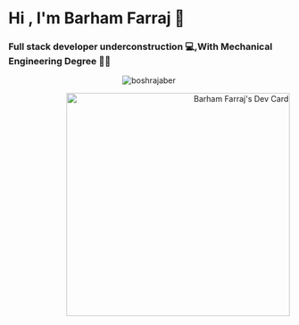 <h1 align="left">Hi , I'm Barham Farraj 🤝</h1>
<h3 align="left">Full stack developer underconstruction 💻,With Mechanical Engineering Degree 👨‍🔧</h3>
<p align="center"> <img src="https://komarev.com/ghpvc/?username=Farraj007&label=Welcome+Viewer+#&color=red&style=plastic" alt="boshrajaber" /> </p>
<a align="right" href="https://app.daily.dev/BarhamFarraj"><img align="right" src="https://api.daily.dev/devcards/4dd0e3c4097744a5bb2ed15f310def69.png?r=xrm" width="400" alt="Barham Farraj's Dev Card"/></a>




